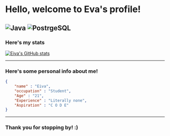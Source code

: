 # Hello, welcome to Eva's profile!

![Java](https://img.shields.io/badge/code-java-blue) ![PostrgeSQL](https://img.shields.io/badge/db-postgresql-blue) 
---

### Here's my stats

[![Eiva's GitHub stats](https://github-readme-stats.vercel.app/api?username=eive1me)](https://github.com/anuraghazra/github-readme-stats)

---

### Here's some personal info about me!

```json
{
    "name" : "Eiva",
    "occupation" : "Student",
    "Age" : "21",
    "Experience" : "Literally none",
    "Aspiration" : "C O D E"
}
```

---

### Thank you for stopping by! :)
